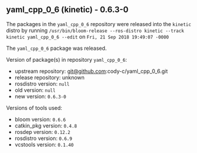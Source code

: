 ## yaml_cpp_0_6 (kinetic) - 0.6.3-0

The packages in the `yaml_cpp_0_6` repository were released into the `kinetic` distro by running `/usr/bin/bloom-release --ros-distro kinetic --track kinetic yaml_cpp_0_6 --edit` on `Fri, 21 Sep 2018 19:49:07 -0000`

The `yaml_cpp_0_6` package was released.

Version of package(s) in repository `yaml_cpp_0_6`:

- upstream repository: git@github.com:cody-c/yaml_cpp_0_6.git
- release repository: unknown
- rosdistro version: `null`
- old version: `null`
- new version: `0.6.3-0`

Versions of tools used:

- bloom version: `0.6.6`
- catkin_pkg version: `0.4.8`
- rosdep version: `0.12.2`
- rosdistro version: `0.6.9`
- vcstools version: `0.1.40`


